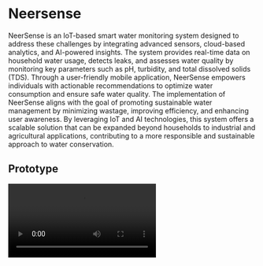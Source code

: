 # Neersense

NeerSense is an IoT-based smart water monitoring system designed to address these challenges by integrating advanced sensors, cloud-based analytics, and AI-powered insights. The system provides real-time data on household water usage, detects leaks, and assesses water quality by monitoring key parameters such as pH, turbidity, and total dissolved solids (TDS). Through a user-friendly mobile application, NeerSense empowers individuals with actionable recommendations to optimize water consumption and ensure safe water quality.
The implementation of NeerSense aligns with the goal of promoting sustainable water management by minimizing wastage, improving efficiency, and enhancing user awareness. By leveraging IoT and AI technologies, this system offers a scalable solution that can be expanded beyond households to industrial and agricultural applications, contributing to a more responsible and sustainable approach to water conservation.

## Prototype  

<video src="https://github.com/user-attachments/assets/1e79f8df-6083-4353-9bd9-c49c3925302a" controls></video>
